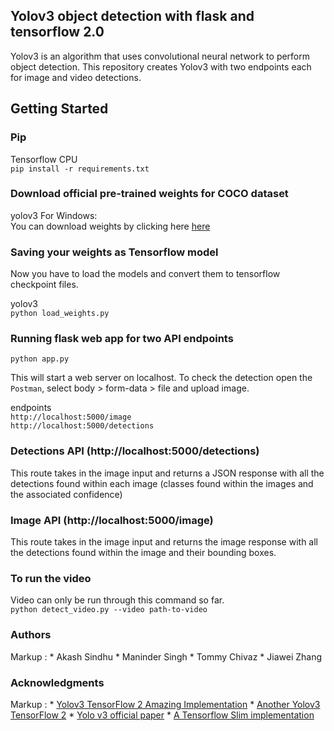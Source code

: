 ## Yolov3 object detection with flask and tensorflow 2.0

Yolov3 is an algorithm that uses convolutional neural network to perform object detection. This repository creates Yolov3 with two endpoints each for image and video detections. 

## Getting Started  

### Pip  
Tensorflow CPU  
`pip install -r requirements.txt`


### Download official pre-trained weights for COCO dataset  
yolov3 For Windows:    
You can download weights by clicking here [here](https://pjreddie.com/media/files/yolov3.weights)

### Saving your weights as Tensorflow model  
Now you have to load the models and convert them to tensorflow checkpoint files.


yolov3  
`python load_weights.py`  

### Running flask web app for two API endpoints 

`python app.py`

This will start a web server on localhost. To check the detection open the `Postman`, select body > form-data > file and upload image. 

endpoints  
`http://localhost:5000/image`  
`http://localhost:5000/detections`  


### Detections API (http://localhost:5000/detections)  
This route takes in the image input and returns a JSON response with all the detections found within each image (classes found within the images and the associated confidence)

### Image API (http://localhost:5000/image)  
This route takes in the image input and returns the image response with all the detections found within the image and their bounding boxes. 


### To run the video  
Video can only be run through this command so far.  
`python detect_video.py --video path-to-video`


### Authors 
Markup : * Akash Sindhu
		 * Maninder Singh 
		 * Tommy Chivaz 
		 * Jiawei Zhang 

### Acknowledgments

Markup : * [Yolov3 TensorFlow 2 Amazing Implementation](https://github.com/zzh8829/yolov3-tf2)
		 * [Another Yolov3 TensorFlow 2](https://github.com/heartkilla/yolo-v3)
		 * [Yolo v3 official paper](https://arxiv.org/abs/1804.02767)
 		 * [A Tensorflow Slim implementation](https://github.com/mystic123/tensorflow-yolo-v3)